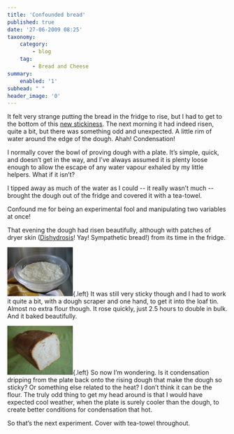 ```yaml
---
title: 'Confounded bread'
published: true
date: '27-06-2009 08:25'
taxonomy:
    category:
        - blog
    tag:
        - Bread and Cheese
summary:
    enabled: '1'
subhead: " "
header_image: '0'
---
```


It felt very strange putting the bread in the fridge to rise, but I had to get to the bottom of this [new stickiness](https://jeremycherfas.net/blog/weird-bread/). The next morning it had indeed risen, quite a bit, but there was something odd and unexpected. A little rim of water around the edge of the dough. Ahah! Condensation!

I normally cover the bowl of proving dough with a plate. It’s simple, quick, and doesn’t get in the way, and I’ve always assumed it is plenty loose enough to allow the escape of any water vapour exhaled by my little helpers. What if it isn’t?

I tipped away as much of the water as I could -- it really wasn’t much -- brought the dough out of the fridge and covered it with a tea-towel.

Confound me for being an experimental fool and manipulating two variables at once!

That evening the dough had risen beautifully, although with patches of dryer skin ([Dishydrosis](https://en.wikipedia.org/wiki/Dishydrosis)! Yay! Sympathetic bread!) from its time in the fridge.

![Bowl of risen dough](dough-150x112.jpg){.left} It was still very sticky though and I had to work it quite a bit, with a dough scraper and one hand, to get it into the loaf tin. Almost no extra flour though. It rose quickly, just 2.5 hours to double in bulk. And it baked beautifully.

![Crumb of finished pan loaf](loaf-150x112.jpg){.left} So now I’m wondering. Is it condensation dripping from the plate back onto the rising dough that make the dough so sticky? Or something else related to the heat? I don’t think it can be the flour. The truly odd thing to get my head around is that I would have expected cool weather, when the plate is surely cooler than the dough, to create better conditions for condensation that hot.

So that’s the next experiment. Cover with tea-towel throughout.
